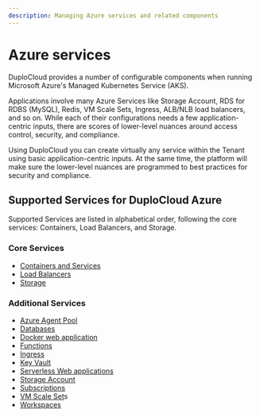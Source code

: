 ```yaml
---
description: Managing Azure services and related components
---
```


# Azure services

DuploCloud provides a number of configurable components when running Microsoft Azure's Managed Kubernetes Service (AKS).

Applications involve many Azure Services like Storage Account, RDS for RDBS (MySQL), Redis, VM Scale Sets, Ingress, ALB/NLB load balancers, and so on. While each of their configurations needs a few application-centric inputs, there are scores of lower-level nuances around access control, security, and compliance.

Using DuploCloud you can create virtually any service within the Tenant using basic application-centric inputs. At the same time, the platform will make sure the lower-level nuances are programmed to best practices for security and compliance.&#x20;

## Supported Services for DuploCloud Azure

Supported Services are listed in alphabetical order, following the core services:  Containers, Load Balancers, and Storage.

### Core Services

* [Containers and Services](containers-and-services.md)
* [Load Balancers](load-balancers.md)
* [Storage](storage/)

### Additional Services

* [Azure Agent Pool](agent-pool.md)
* [Databases](databases/)
* [Docker web application](docker-web-application.md)
* [Functions](functions.md)
* [Ingress](ingress.md)
* [Key Vault](key-vault.md)
* [Serverless Web applications](web-applications.md)
* [Storage Account](storage-account.md)
* [Subscriptions](subscription.md)
* [VM Scale Set](../use-cases/vm-scale-sets.md)s
* [Workspaces](workspaces.md)
